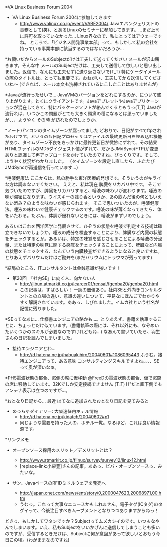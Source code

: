 *VA Linux Business Forum 2004
* VA Linux Business Forum 2004に参加してきます
  * http://www.valinux.co.jp/event/VABF2004/
Javaエバンジェリストの責務として(笑)、とあるLinuxのセミナーに参加してきます。…まだ上司に許可を取っていなかった…
Linux界なので、私にとってはアウェーですね。
ところで、「ビジネス開発事業本部」って、もしかして私の会社を持っている事業本部に該当するのではないだろうか…

*お願いだからメールのSubjectだけは工夫して送ってください
メールが沢山届きます。そんな中 メールのSubjectだけは、工夫して送信して欲しいと思い出しました。返信で、なんにも工夫せずに送り返さないで(T_T)
特にケータイメールの際のタイトルは、とっても重要です。おねがい、工夫してから送信してくださいね～
(できれば、メール本文も洗練されているにこしたことはありませんが)

*Javaが流行ったせいで…
JavaVMのバージョンをどれにするのか、について盛り上がります。とくにクライアントです。JavaアプレットやJavaアプリケーションが混在してきて、特にパッケージソフトが絡んでくるともうっ(T_T) Javaが流行れば、いつかこの問題がとても大きく頭痛の種になるとは思っていましたが、、、ようやく その時 が訪れたのでしょうか。

*ノートパソコンのタイムゾーンが腐ってました
どおりで、日記がすべてftpされたわけです。というのも日記プロセッサはファイルの最終更新日を埋め込む機能があり、タイムゾーン不良をきっかけに最終更新日が微妙にずれて、その結果HTMLファイルのMD5ダイジェスト値がずれて、だからJMdSync(FTP)が変更ありと認識して再アップロードをかけていたのですね。びっくりです。そして、ようやく状況がわかりました。
（タイムゾーンを設定し直したら、ふたたびJMdSyncが再送信を行っています…）

*唾液健康法
ここからは、私の勝手な東洋医療的発想です。そういうのがキライな方は読まないでください。
ええと、私は現在 脾臓をリカバリ中です。
そこで気づいたのですが、脾臓をリカバリすると、唾液の味わいが変わります。唾液の味が濃密になります。ウイスキーの残り香というか、あの飲んだ後の何ともいえない渋み？のような味わいが感じられます。
そこで思いついたのが、唾液健康法。唾液の味わいで健康チェックするのです。唾液の味が薄くなってきたら、体をいたわる。たぶん、体調が優れないときには、唾液がまずいのでしょう。

あるいはこれを西洋医学に発展させて、ひぞうの状態を唾液で判定する技術は確立できないでしょうか。唾液の成分を検査することにより、脾臓など内臓の状態をチェックするとか。あるいは、特定の味覚を感じさせることによる唾液の分泌量、または特定の味覚に関する感覚をチェックすることによって、脾臓など内臓の状態をチェックする、なんていう内臓検査ができるようになると良いですね。
とりあえずバリウムだけはご勘弁を(まだバリウムにトラウマが残ってます)

*結局のところ、ITコンサルタントは金銭意識が強いです！
* 第20回　「社内SE」に向く人、向かない人
  * http://jibun.atmarkit.co.jp/lcareer01/rensai/fgenba20/genba20.html
  * この記事は、すばらしい！ 一読の価値あり。社内SEと外向きコンサルタントとの立場の違い、意識の違いについて、平易なにほんごでわかりやすく解説されています。ああっ、しびれました。イムカ社という社名が記憶に残りました。


*SEってなあに…
仕様書エンジニアの略かも…。とりあえず、書籍を執筆することに、ちょっとだけ似ています。(書籍執筆の際には、それ以外にも、なぞめいたいくつかのスキルが必要なのですけれどもね…)
なあんて書いていたら、羽生さんの日記を読んでしまいました。
* 接待エンジニアとわ…
  * http://d.hatena.ne.jp/habuakihiro/20040601#1086095443
ふうむ。接待エンジニアって、ある意味 コンサルティングスキルですよね。、、、SEって奥が深いなぁ。

*PHS電波状態の都合、窓側の席に仮移動
@FreeDの電波状態の都合、仮で窓際の席に移動しています。32Kでしか安定接続できません (T_T) H"だと廊下側でもアンテナ表示は立つのですが…。

*おとなり日記から…
最近 はてなに追加されたおとなり日記を見てみると
* めっちゃダイアリー: 大阪遠征用ホテル情報
  * http://d.hatena.ne.jp/kidatch/20040602#p1
  * 同じような需要を持った人の、ホテル一覧。なるほど、これは良い情報源です。

*リンクメモ
* オープンソース採用のメリット／デメリットとは？ 
  * http://www.atmarkit.co.jp/flinux/survey/survey12/linux12.html
  * [replace-link:小柴豊]さんの記事。ああっ、ビバ・オープンソースっ、みたいな。

* サン、JavaベースのRFIDミドルウェアを発売へ
  * http://japan.cnet.com/news/ent/story/0,2000047623,20068971,00.htm
  * うむっ。これって大事なニュースかもしれません。電子タグ(ICタグ)のタグイって、今後注目すべきムーブメントとなりつつありますからねっ！





どきっ、もしかしてワタシですか？Subjectってムズカシイのです。いつもなやんでしまいます。いえ、私もSubjectをいいかげんに送信してしまうことも多いのですが、受信するときだけは、Subjectに何か意図があって欲しいとおもう今日この頃。(わがままなのですね)
